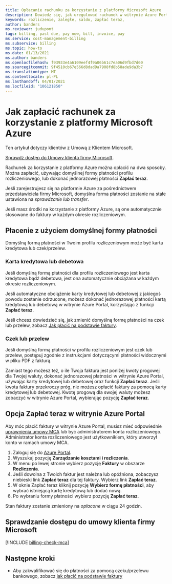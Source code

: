 ```yaml
---
title: Opłacanie rachunku za korzystanie z platformy Microsoft Azure
description: Dowiedz się, jak uregulować rachunek w witrynie Azure Portal. Aby móc uiszczać opłaty w portalu, musisz być właścicielem, współautorem lub menedżerem faktur dla profilu rozliczeniowego.
keywords: rozliczenie, zaległe, saldo, zapłać teraz,
author: banders
ms.reviewer: judupont
tags: billing, past due, pay now, bill, invoice, pay
ms.service: cost-management-billing
ms.subservice: billing
ms.topic: how-to
ms.date: 01/13/2021
ms.author: banders
ms.openlocfilehash: f93933e4a6109eef4f9a06b61c7ea06d9fbd7d60
ms.sourcegitcommit: 9f4510cb67e566d8dad9a7908fd8b58ade9da3b7
ms.translationtype: MT
ms.contentlocale: pl-PL
ms.lasthandoff: 04/01/2021
ms.locfileid: "106121850"
---
```

# <a name="how-to-pay-your-bill-for-microsoft-azure"></a>Jak zapłacić rachunek za korzystanie z platformy Microsoft Azure

Ten artykuł dotyczy klientów z Umową z Klientem Microsoft.

[Sprawdź dostęp do Umowy klienta firmy Microsoft](#check-access-to-a-microsoft-customer-agreement).

Rachunek za korzystanie z platformy Azure można opłacić na dwa sposoby. Można zapłacić, używając domyślnej formy płatności profilu rozliczeniowego, lub dokonać jednorazowej płatności **Zapłać teraz**.

Jeśli zarejestrujesz się na platformie Azure za pośrednictwem przedstawiciela firmy Microsoft, domyślna forma płatności zostanie na stałe ustawiona na *sprawdzanie lub transfer*.

Jeśli masz środki na korzystanie z platformy Azure, są one automatycznie stosowane do faktury w każdym okresie rozliczeniowym.

## <a name="pay-by-default-payment-method"></a>Płacenie z użyciem domyślnej formy płatności

Domyślną formą płatności w Twoim profilu rozliczeniowym może być karta kredytowa lub czek/przelew.

### <a name="credit-or-debit-card"></a>Karta kredytowa lub debetowa

Jeśli domyślną formą płatności dla profilu rozliczeniowego jest karta kredytowa bądź debetowa, jest ona automatycznie obciążana w każdym okresie rozliczeniowym.

Jeśli automatyczne obciążenie karty kredytowej lub debetowej z jakiegoś powodu zostanie odrzucone, możesz dokonać jednorazowej płatności kartą kredytową lub debetową w witrynie Azure Portal, korzystając z funkcji **Zapłać teraz**.

Jeśli chcesz dowiedzieć się, jak zmienić domyślną formę płatności na czek lub przelew, zobacz [Jak płacić na podstawie faktury](../manage/pay-by-invoice.md).

### <a name="check-or-wire-transfer"></a>Czek lub przelew

Jeśli domyślną formą płatności w profilu rozliczeniowym jest czek lub przelew, postępuj zgodnie z instrukcjami dotyczącymi płatności widocznymi w pliku PDF z fakturą.

Zamiast tego możesz też, o ile Twoja faktura jest poniżej kwoty progowej dla Twojej waluty, dokonać jednorazowej płatności w witrynie Azure Portal, używając karty kredytowej lub debetowej oraz funkcji **Zapłać teraz**. Jeśli kwota faktury przekroczy próg, nie możesz opłacić faktury za pomocą karty kredytowej lub debetowej. Kwotę progową dla swojej waluty możesz zobaczyć w witrynie Azure Portal, wybierając pozycję **Zapłać teraz**.

## <a name="pay-now-in-the-azure-portal"></a>Opcja Zapłać teraz w witrynie Azure Portal

Aby móc płacić faktury w witrynie Azure Portal, musisz mieć odpowiednie [uprawnienia umowy MCA](../manage/understand-mca-roles.md) lub być administratorem konta rozliczeniowego. Administrator konta rozliczeniowego jest użytkownikiem, który utworzył konto w ramach umowy MCA.

1. Zaloguj się do [Azure Portal](https://portal.azure.com).
1. Wyszukaj pozycję **Zarządzanie kosztami i rozliczenia**.
1. W menu po lewej stronie wybierz pozycję **Faktury** w obszarze **Rozliczenia**.
1. Jeśli dowolna z Twoich faktur jest należna lub opóźniona, zobaczysz niebieski link **Zapłać teraz** dla tej faktury. Wybierz link **Zapłać teraz**.
1. W oknie Zapłać teraz kliknij pozycję **Wybierz formę płatności**, aby wybrać istniejącą kartę kredytową lub dodać nową.
1. Po wybraniu formy płatności wybierz pozycję **Zapłać teraz**.

Stan faktury zostanie zmieniony na *opłacone* w ciągu 24 godzin.

## <a name="check-access-to-a-microsoft-customer-agreement"></a>Sprawdzanie dostępu do umowy klienta firmy Microsoft
[!INCLUDE [billing-check-mca](../../../includes/billing-check-mca.md)]

## <a name="next-steps"></a>Następne kroki

- Aby zakwalifikować się do płatności za pomocą czeku/przelewu bankowego, zobacz [jak płacić na podstawie faktury](../manage/pay-by-invoice.md)
